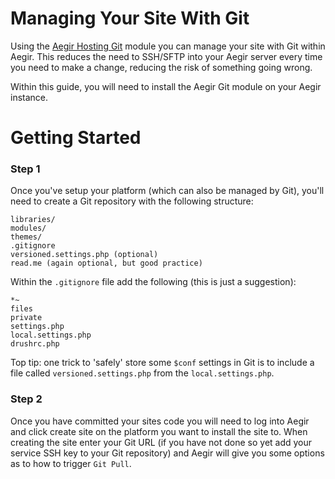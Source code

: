 Managing Your Site With Git
===========================

Using the [Aegir Hosting Git](https://www.drupal.org/project/hosting_git) module you can manage your site with Git within Aegir. This reduces the need to SSH/SFTP into your Aegir server every time you need to make a change, reducing the risk of something going wrong.

Within this guide, you will need to install the Aegir Git module on your Aegir instance.

Getting Started
===========================

### Step 1

Once you've setup your platform (which can also be managed by Git), you'll need to create a Git repository with the following structure:

    libraries/
    modules/
    themes/
    .gitignore
    versioned.settings.php (optional)
    read.me (again optional, but good practice)

Within the `.gitignore` file add the following (this is just a suggestion):

    *~
    files
    private
    settings.php
    local.settings.php
    drushrc.php

Top tip: one trick to 'safely' store some `$conf` settings in Git is to include a file called `versioned.settings.php` from the `local.settings.php`.

### Step 2

Once you have committed your sites code you will need to log into Aegir and click create site on the platform you want to install the site to.  When creating the site enter your Git URL (if you have not done so yet add your service SSH key to your Git repository) and Aegir will give you some options as to how to trigger `Git Pull`.
